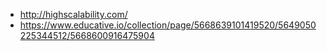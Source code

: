 - http://highscalability.com/
- https://www.educative.io/collection/page/5668639101419520/5649050225344512/5668600916475904